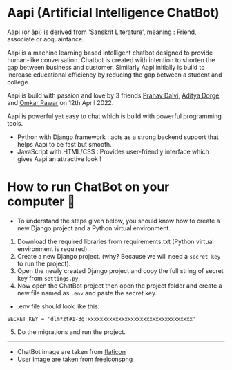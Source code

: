 # Aapi (Artificial Intelligence ChatBot)
Aapi (or âpi) is derived from 'Sanskrit Literature', meaning : Friend, associate or acquaintance. 

Aapi is a machine learning based intelligent chatbot designed to provide human-like conversation. 
Chatbot is created with intention to shorten the gap between business and customer. Similarly Aapi initially is build to increase educational efficiency by reducing the gap between a student and college. 

Aapi is build with passion and love by 3 friends [Pranav Dalvi](https://github.com/PranavDalvi), [Aditya Dorge](https://github.com/adityadorge) and [Omkar Pawar](https://github.com/OmkarPawar14) on 12th April 2022.

Aapi is powerful yet easy to chat which is build with powerful programming tools.
- Python with Django framework : acts as a strong backend support that helps Aapi to be fast but smooth.
- JavaScript with HTML/CSS : Provides user-friendly interface which gives Aapi an attractive look !


# How to run ChatBot on your computer 🤔
- To understand the steps given below, you should know how to create a new Django project and a Python virtual environment.
1. Download the required libraries from requirements.txt (Python virtual environment is required).
2. Create a new Django project. (why? Because we will need a `secret key` to run the project).
3. Open the newly created Django project and copy the full string of secret key from `settings.py`.
4. Now open the ChatBot project then open the project folder and create a new file named as `.env` and paste the secret key.
- .env file should look like this:
```
SECRET_KEY = 'dlm*zt#1-3g!xxxxxxxxxxxxxxxxxxxxxxxxxxxxxxxxxx'
```
5. Do the migrations and run the project.
***
- ChatBot image are taken from [flaticon](https://www.flaticon.com/free-icons/bot)
- User image are taken from [freeiconspng](https://www.freeiconspng.com/img/7563)
